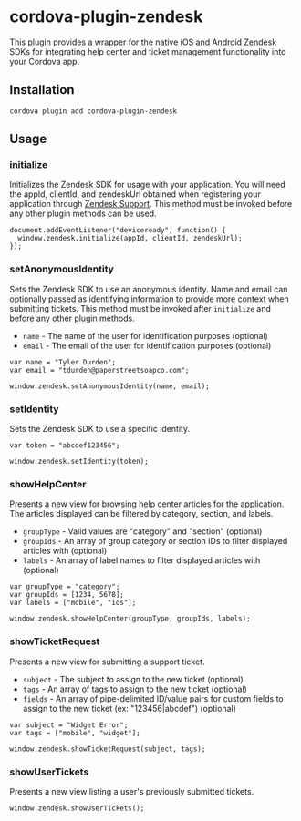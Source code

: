 # cordova-plugin-zendesk
This plugin provides a wrapper for the native iOS and Android Zendesk SDKs for integrating help center and ticket management functionality into your Cordova app.

## Installation
`cordova plugin add cordova-plugin-zendesk`

## Usage

### initialize
Initializes the Zendesk SDK for usage with your application. You will need the appId, clientId, and zendeskUrl obtained when registering your application through [Zendesk Support](https://support.zendesk.com/hc/en-us/articles/204256073#topic_v4n_vgt_cq). This method must be invoked before any other plugin methods can be used.

```
document.addEventListener("deviceready", function() {
  window.zendesk.initialize(appId, clientId, zendeskUrl);
});
```

### setAnonymousIdentity
Sets the Zendesk SDK to use an anonymous identity. Name and email can optionally passed as identifying information to provide more context when submitting tickets. This method must be invoked after `initialize` and before any other plugin methods.

* `name` - The name of the user for identification purposes (optional)
* `email` - The email of the user for identification purposes (optional)

```
var name = "Tyler Durden";
var email = "tdurden@paperstreetsoapco.com";

window.zendesk.setAnonymousIdentity(name, email);
```

### setIdentity
Sets the Zendesk SDK to use a specific identity.

```
var token = "abcdef123456";

window.zendesk.setIdentity(token);
```

### showHelpCenter
Presents a new view for browsing help center articles for the application. The articles displayed can be filtered by category, section, and labels.

* `groupType` - Valid values are "category" and "section" (optional)
* `groupIds` - An array of group category or section IDs to filter displayed articles with (optional)
* `labels` - An array of label names to filter displayed articles with (optional)

```
var groupType = "category";
var groupIds = [1234, 5678];
var labels = ["mobile", "ios"];

window.zendesk.showHelpCenter(groupType, groupIds, labels);
```

### showTicketRequest
Presents a new view for submitting a support ticket.

* `subject` - The subject to assign to the new ticket (optional)
* `tags` - An array of tags to assign to the new ticket (optional)
* `fields` - An array of pipe-delimited ID/value pairs for custom fields to assign to the new ticket (ex: "123456|abcdef") (optional)

```
var subject = "Widget Error";
var tags = ["mobile", "widget"];

window.zendesk.showTicketRequest(subject, tags);
```

### showUserTickets
Presents a new view listing a user's previously submitted tickets.

```
window.zendesk.showUserTickets();
```
